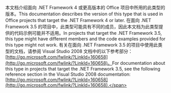 <span data-ttu-id="938df-101">本文档介绍面向 .NET Framework 4 或更高版本的 Office 项目中所用的此类型的版本。</span><span class="sxs-lookup"><span data-stu-id="938df-101">This documentation describes the version of this type that is used in Office projects that target the .NET Framework 4 or later.</span></span> <span data-ttu-id="938df-102">在面向 .NET Framework 3.5 的项目中，此类型可能具有不同的成员，因此本文档为此类型提供的代码示例可能并不适用。</span><span class="sxs-lookup"><span data-stu-id="938df-102">In projects that target the .NET Framework 3.5, this type might have different members and the code examples provided for this type might not work.</span></span> <span data-ttu-id="938df-103">有关在面向 .NET Framework 3.5 的项目中使用此类型的文档，请参阅 Visual Studio 2008 文档中的以下参考部分：[http://go.microsoft.com/fwlink/?LinkId=160658](http://go.microsoft.com/fwlink/?LinkId=160658)。</span><span class="sxs-lookup"><span data-stu-id="938df-103">For documentation about this type in projects that target the .NET Framework 3.5, see the following reference section in the Visual Studio 2008 documentation: [http://go.microsoft.com/fwlink/?LinkId=160658](http://go.microsoft.com/fwlink/?LinkId=160658).</span></span>